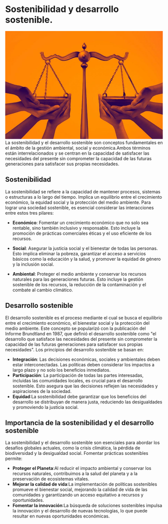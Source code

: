 # Sostenibilidad y desarrollo sostenible.
![Desarrollosostenible](img/equidad.jpeg)
La sostenibilidad y el desarrollo sostenible son conceptos fundamentales en el ámbito de la gestión ambiental, social y económica.Ambos términos están interrelacionados y se centran en la capacidad de satisfacer las necesidades del presente sin comprometer la capacidad de las futuras generaciones para satisfacer sus propias necesidades.
## Sostenibilidad
La sostenibilidad se refiere a la capacidad de mantener procesos, sistemas o estructuras a lo largo del tiempo. Implica un equilibrio entre el crecimiento económico, la equidad social y la protección del medio ambiente. Para lograr una sociedad sostenible, es esencial considerar las interacciones entre estos tres pilares:

* **Económico**: Fomentar un crecimiento económico que no solo sea rentable, sino también inclusivo y responsable. Esto incluye la promoción de prácticas comerciales éticas y el uso eficiente de los recursos.

* **Social**: Asegurar la justicia social y el bienestar de todas las personas. Esto implica eliminar la pobreza, garantizar el acceso a servicios básicos como la educación y la salud, y promover la equidad de género y la inclusión social.

* **Ambiental**: Proteger el medio ambiente y conservar los recursos naturales para las generaciones futuras. Esto incluye la gestión sostenible de los recursos, la reducción de la contaminación y el combate al cambio climático.
## Desarrollo sostenible
El desarrollo sostenible es el proceso mediante el cual se busca el equilibrio entre el crecimiento económico, el bienestar social y la protección del medio ambiente. Este concepto se popularizó con la publicación del Informe Brundtland en 1987, que definió el desarrollo sostenible como "el desarrollo que satisface las necesidades del presente sin comprometer la capacidad de las futuras generaciones para satisfacer sus propias necesidades".
Los principios del desarrollo sostenible se basan en:
* **Integración**: Las decisiones económicas, sociales y ambientales deben estar interconectadas. Las políticas deben considerar los impactos a largo plazo y no solo los beneficios inmediatos.
* **Participación**: La participación de todas las partes interesadas, incluidas las comunidades locales, es crucial para el desarrollo sostenible. Esto asegura que las decisiones reflejen las necesidades y aspiraciones de la sociedad.
* **Equidad**:La sostenibilidad debe garantizar que los beneficios del desarrollo se distribuyan de manera justa, reduciendo las desigualdades y promoviendo la justicia social.
## Importancia de la sostenibilidad y el desarrollo sostenible
La sostenibilidad y el desarrollo sostenible son esenciales para abordar los desafíos globales actuales, como la crisis climática, la pérdida de biodiversidad y la desigualdad social. Fomentar prácticas sostenibles permite:
* **Proteger el Planeta**:Al reducir el impacto ambiental y conservar los recursos naturales, contribuimos a la salud del planeta y a la preservación de ecosistemas vitales.
* **Mejorar la calidad de vida**:La implementación de políticas sostenibles promueve el bienestar social, mejorando la calidad de vida de las comunidades y garantizando un acceso equitativo a recursos y oportunidades.
* **Fomentar la innovación**:La búsqueda de soluciones sostenibles impulsa la innovación y el desarrollo de nuevas tecnologías, lo que puede resultar en nuevas oportunidades económicas.

